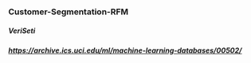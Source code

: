 ### Customer-Segmentation-RFM
##### VeriSeti
##### https://archive.ics.uci.edu/ml/machine-learning-databases/00502/
